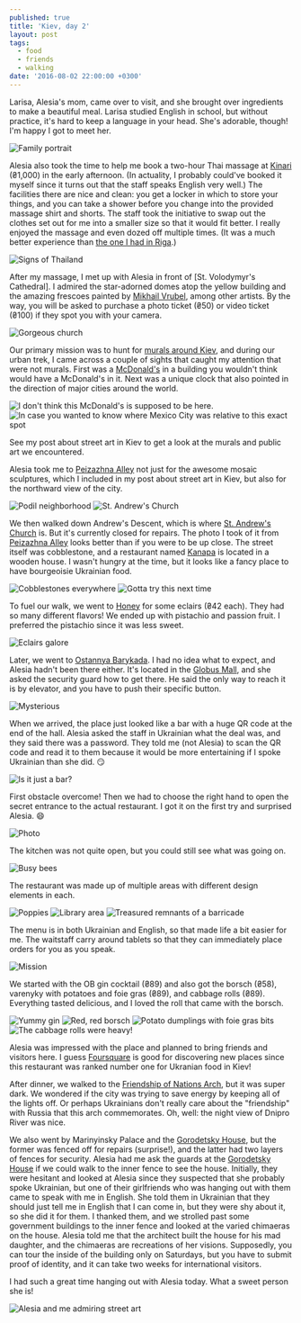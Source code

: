 ```yaml
---
published: true
title: 'Kiev, day 2'
layout: post
tags:
  - food
  - friends
  - walking
date: '2016-08-02 22:00:00 +0300'
---
```

Larisa, Alesia's mom, came over to visit, and she brought over ingredients to make a beautiful meal. Larisa studied English in school, but without practice, it's hard to keep a language in your head. She's adorable, though! I'm happy I got to meet her.

<!--more-->

![Family portrait]({{site.baseurl}}/images/2016/08/02/kiev-day-2/family-alesiamomkokos.jpeg)

Alesia also took the time to help me book a two-hour Thai massage at [Kinari](http://www.kinari-spa.com.ua/eng/) (₴1,000) in the early afternoon. (In actuality, I probably could've booked it myself since it turns out that the staff speaks English very well.) The facilities there are nice and clean: you get a locker in which to store your things, and you can take a shower before you change into the provided massage shirt and shorts. The staff took the initiative to swap out the clothes set out for me into a smaller size so that it would fit better. I really enjoyed the massage and even dozed off multiple times. (It was a much better experience than [the one I had in Riga](/riga-day-3).)

![Signs of Thailand]({{site.baseurl}}/images/2016/08/02/kiev-day-2/kinari.jpeg)

After my massage, I met up with Alesia in front of [St. Volodymyr's Cathedral]. I admired the star-adorned domes atop the yellow building and the amazing frescoes painted by [Mikhail Vrubel](https://en.m.wikipedia.org/wiki/Mikhail_Vrubel), among other artists. By the way, you will be asked to purchase a photo ticket (₴50) or video ticket (₴100) if they spot you with your camera.

![Gorgeous church]({{site.baseurl}}/images/2016/08/02/kiev-day-2/stvolodymyrs.jpeg)

Our primary mission was to hunt for [murals around Kiev](http://kyivmural.com/?lang=en), and during our urban trek, I came across a couple of sights that caught my attention that were not murals. First was a [McDonald's](http://mcdonalds.com/) in a building you wouldn't think would have a McDonald's in it. Next was a unique clock that also pointed in the direction of major cities around the world.

![I don't think this McDonald's is supposed to be here.]({{site.baseurl}}/images/2016/08/02/kiev-day-2/mcdonalds.jpeg)
![In case you wanted to know where Mexico City was relative to this exact spot]({{site.baseurl}}/images/2016/08/02/kiev-day-2/geoclock.jpeg)

See my post about street art in Kiev to get a look at the murals and public art we encountered.

Alesia took me to [Peizazhna Alley][peizazhna-alley] not just for the awesome mosaic sculptures, which I included in my post about street art in Kiev, but also for the northward view of the city.

![Podil neighborhood]({{site.baseurl}}/images/2016/08/02/kiev-day-2/view-podil.jpeg)
![St. Andrew's Church]({{site.baseurl}}/images/2016/08/02/kiev-day-2/view-standrews.jpeg)

We then walked down Andrew's Descent, which is where [St. Andrew's Church](https://en.m.wikipedia.org/wiki/St_Andrew%27s_Church,_Kiev) is. But it's currently closed for repairs. The photo I took of it from [Peizazhna Alley][peizazhna-alley] looks better than if you were to be up close. The street itself was cobblestone, and a restaurant named [Kanapa](http://destinations.com.ua/fine-dining/kanapa-2015-best-kyiv-restaurants-list) is located in a wooden house. I wasn't hungry at the time, but it looks like a fancy place to have bourgeoisie Ukrainian food.

![Cobblestones everywhere]({{site.baseurl}}/images/2016/08/02/kiev-day-2/andrewsdescent-street.jpeg)
![Gotta try this next time]({{site.baseurl}}/images/2016/08/02/kiev-day-2/andrewsdescent-kanapa.jpeg)

To fuel our walk, we went to [Honey](https://www.facebook.com/honey0671271921/) for some eclairs (₴42 each). They had so many different flavors! We ended up with pistachio and passion fruit. I preferred the pistachio since it was less sweet.

![Eclairs galore]({{site.baseurl}}/images/2016/08/02/kiev-day-2/honey.jpeg)

Later, we went to [Ostannya Barykada](http://borysov.com.ua/en/ostannya-barykada). I had no idea what to expect, and Alesia hadn't been there either. It's located in the [Globus Mall](http://www.kiev.info/shopping/globus.htm), and she asked the security guard how to get there. He said the only way to reach it is by elevator, and you have to push their specific button.

![Mysterious]({{site.baseurl}}/images/2016/08/02/kiev-day-2/ob-elevator.jpeg)

When we arrived, the place just looked like a bar with a huge QR code at the end of the hall. Alesia asked the staff in Ukrainian what the deal was, and they said there was a password. They told me (not Alesia) to scan the QR code and read it to them because it would be more entertaining if I spoke Ukrainian than she did. :smirk:

![Is it just a bar?]({{site.baseurl}}/images/2016/08/02/kiev-day-2/ob-firstentrance.jpeg)

First obstacle overcome! Then we had to choose the right hand to open the secret entrance to the actual restaurant. I got it on the first try and surprised Alesia. :smile:

![Photo]({{site.baseurl}}/images/2016/08/02/kiev-day-2/ob-secondentrance.jpeg)

The kitchen was not quite open, but you could still see what was going on.

![Busy bees]({{site.baseurl}}/images/2016/08/02/kiev-day-2/ob-kitchen.jpeg)

The restaurant was made up of multiple areas with different design elements in each.

![Poppies]({{site.baseurl}}/images/2016/08/02/kiev-day-2/ob-firstarea.jpeg)
![Library area]({{site.baseurl}}/images/2016/08/02/kiev-day-2/ob-secondarea.jpeg)
![Treasured remnants of a barricade]({{site.baseurl}}/images/2016/08/01/kiev-day-2/ob-thirdarea.jpeg)

The menu is in both Ukrainian and English, so that made life a bit easier for me. The waitstaff carry around tablets so that they can immediately place orders for you as you speak.

![Mission]({{site.baseurl}}/images/2016/08/02/kiev-day-2/ob-menu.jpeg)

We started with the OB gin cocktail (₴89) and also got the borsch (₴58), varenyky with potatoes and foie gras (₴89), and cabbage rolls (₴89). Everything tasted delicious, and I loved the roll that came with the borsch.

![Yummy gin]({{site.baseurl}}/images/2016/08/02/kiev-day-2/ob-cocktail.jpeg)
![Red, red borsch]({{site.baseurl}}/images/2016/08/02/kiev-day-2/ob-borsch.jpeg)
![Potato dumplings with foie gras bits]({{site.baseurl}}/images/2016/08/02/kiev-day-2/ob-varenyky.jpeg)
![The cabbage rolls were heavy!]({{site.baseurl}}/images/2016/08/02/kiev-day-2/ob-rolls.jpeg)

Alesia was impressed with the place and planned to bring friends and visitors here. I guess [Foursquare](https://foursquare.com) is good for discovering new places since this restaurant was ranked number one for Ukranian food in Kiev!

After dinner, we walked to the [Friendship of Nations Arch](http://www.inyourpocket.com/kyiv/The-Friendship-of-Nations-Arch_26963v), but it was super dark. We wondered if the city was trying to save energy by keeping all of the lights off. Or perhaps Ukrainians don't really care about the "friendship" with Russia that this arch commemorates. Oh, well: the night view of Dnipro River was nice.

We also went by Marinyinsky Palace and the [Gorodetsky House][gorodetsky], but the former was fenced off for repairs (surprise!), and the latter had two layers of fences for security. Alesia had me ask the guards at the [Gorodetsky House][gorodetsky] if we could walk to the inner fence to see the house. Initially, they were hesitant and looked at Alesia since they suspected that she probably spoke Ukrainian, but one of their girlfriends who was hanging out with them came to speak with me in English. She told them in Ukrainian that they should just tell me in English that I can come in, but they were shy about it, so she did it for them. I thanked them, and we strolled past some government buildings to the inner fence and looked at the varied chimaeras on the house. Alesia told me that the architect built the house for his mad daughter, and the chimaeras are recreations of her visions. Supposedly, you can tour the inside of the building only on Saturdays, but you have to submit proof of identity, and it can take two weeks for international visitors.

I had such a great time hanging out with Alesia today. What a sweet person she is!

![Alesia and me admiring street art]({{site.baseurl}}/images/2016/08/02/kiev-day-2/alesia-tiff.jpeg)

[cs]: https://www.couchsurfing.com
[gorodetsky]: https://ukraine-kiev-tour.com/ukraine_kiev_sights_house_with_chimaeras_gorodetsky_mad_architect.html
[peizazhna-alley]: https://ukraine-kiev-tour.com/ukraine_kiev_sights_peizazhna_alley_children_landscape_fashion_park.html